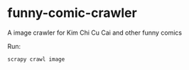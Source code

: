 # funny-comic-crawler
A image crawler for Kim Chi Cu Cai and other funny comics

Run:
```bash
scrapy crawl image
```
